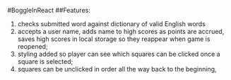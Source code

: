 #BoggleInReact
##Features: 
1. checks submitted word against dictionary of valid English words
1.  accepts a user name, adds name to high scores as points are accrued, saves high scores in local storage so they reappear when game is reopened; 
1. styling added so player can see which squares can be clicked once a square is selected; 
1. squares can be unclicked in order all the way back to the beginning, 
